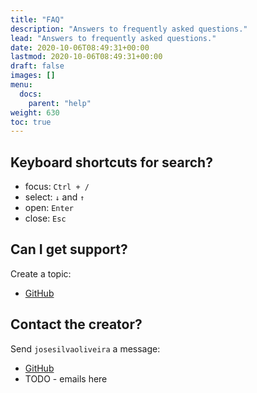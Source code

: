 ```yaml
---
title: "FAQ"
description: "Answers to frequently asked questions."
lead: "Answers to frequently asked questions."
date: 2020-10-06T08:49:31+00:00
lastmod: 2020-10-06T08:49:31+00:00
draft: false
images: []
menu:
  docs:
    parent: "help"
weight: 630
toc: true
---
```


## Keyboard shortcuts for search?

- focus: `Ctrl + /`
- select: `↓` and `↑`
- open: `Enter`
- close: `Esc`

## Can I get support?

Create a topic:

- [GitHub](https://github.com/resourge/react-form/issues)

## Contact the creator?

Send `josesilvaoliveira` a message:

- [GitHub](https://github.com/resourge/react-form/)
- TODO - emails here
